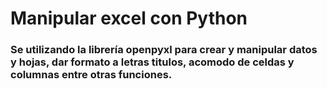 # Manipular excel con Python 

### Se utilizando la librería openpyxl para crear y manipular datos y hojas, dar formato a letras titulos, acomodo de celdas y columnas entre otras funciones. 


